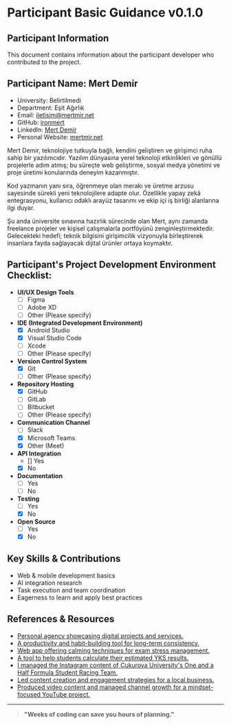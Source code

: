 # Participant Basic Guidance v0.1.0

## Participant Information

This document contains information about the participant developer who contributed to the project.

## Participant Name: Mert Demir

- University: Belirtilmedi<!-- Add university name or remove if not applicable -->
- Department: Eşit Ağırlık<!-- Add department name or remove if not applicable -->
- Email: iletisim@mertmir.net <!-- Add email address -->
- GitHub: [ironmert](https://github.com/ironmert)
- LinkedIn: [Mert Demir](https://www.linkedin.com/in/mertmir/)
- Personal Website: [mertmir.net](https://www.mertmir.net)

Mert Demir, teknolojiye tutkuyla bağlı, kendini geliştiren ve girişimci ruha sahip bir yazılımcıdır. Yazılım dünyasına yerel teknoloji etkinlikleri ve gönüllü projelerle adım atmış; bu süreçte web geliştirme, sosyal medya yönetimi ve proje üretimi konularında deneyim kazanmıştır.

Kod yazmanın yanı sıra, öğrenmeye olan merakı ve üretme arzusu sayesinde sürekli yeni teknolojilere adapte olur. Özellikle yapay zekâ entegrasyonu, kullanıcı odaklı arayüz tasarımı ve ekip içi iş birliği alanlarına ilgi duyar.

Şu anda üniversite sınavına hazırlık sürecinde olan Mert, aynı zamanda freelance projeler ve kişisel çalışmalarla portföyünü zenginleştirmektedir. Gelecekteki hedefi; teknik bilgisini girişimcilik vizyonuyla birleştirerek insanlara fayda sağlayacak dijital ürünler ortaya koymaktır.

## **Participant's Project Development Environment Checklist:**

- **UI/UX Design Tools**
  - [ ] Figma
  - [ ] Adobe XD
  - [ ] Other (Please specify)

- **IDE (Integrated Development Environment)**
  - [X] Android Studio
  - [X] Visual Studio Code
  - [ ] Xcode
  - [ ] Other (Please specify)

- **Version Control System**
  - [x] Git
  - [ ] Other (Please specify)

- **Repository Hosting**
  - [x] GitHub
  - [ ] GitLab
  - [ ] Bitbucket
  - [ ] Other (Please specify)

- **Communication Channel**
  - [ ] Slack
  - [X] Microsoft Teams
  - [X] Other (Meet)

- **API Integration**
  - [] Yes
  - [x] No

- **Documentation**
  - [ ] Yes
  - [ ] No

- **Testing**
  - [ ] Yes
  - [x] No

- **Open Source**
  - [ ] Yes
  - [x] No

## Key Skills & Contributions

- Web & mobile development basics  
- AI integration research  
- Task execution and team coordination  
- Eagerness to learn and apply best practices

## References & Resources

- [Personal agency showcasing digital projects and services.](https://termdigital.mertmir.net)
- [ A productivity and habit-building tool for long-term consistency.](https://direnc.mertmir.net/)
- [Web app offering calming techniques for exam stress management.](https://nefes.mertmir.net/)
- [A tool to help students calculate their estimated YKS results.](https://nethesaplama.mertmir.net/)
- [I managed the Instagram content of Çukurova University's One and a Half Formula Student Racing Team.](https://www.instagram.com/birbucuk.formula/)
- [Led content creation and engagement strategies for a local business.](https://www.instagram.com/butcegrossmarket/)
- [Produced video content and managed channel growth for a mindset-focused YouTube project.](https://www.youtube.com/@mindsetofmen1/featured)

---

> **"Weeks of coding can save you hours of planning."**
